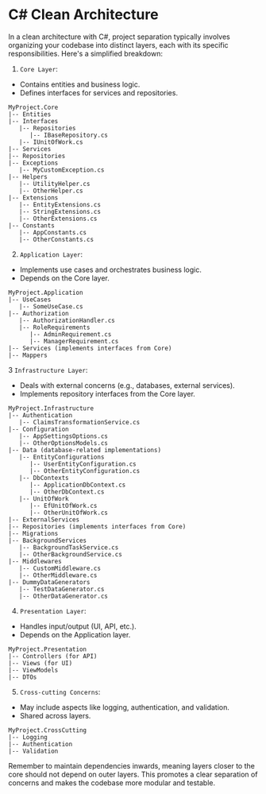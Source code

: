 # C# Clean Architecture

In a clean architecture with C#, project separation typically involves organizing your codebase into distinct layers, each with its specific responsibilities. Here's a simplified breakdown:

1. ```Core Layer```:
* Contains entities and business logic.
* Defines interfaces for services and repositories.

```plaintext
MyProject.Core
|-- Entities
|-- Interfaces
   |-- Repositories
      |-- IBaseRepository.cs
   |-- IUnitOfWork.cs
|-- Services
|-- Repositories
|-- Exceptions
   |-- MyCustomException.cs
|-- Helpers
   |-- UtilityHelper.cs
   |-- OtherHelper.cs
|-- Extensions
   |-- EntityExtensions.cs
   |-- StringExtensions.cs
   |-- OtherExtensions.cs
|-- Constants
   |-- AppConstants.cs
   |-- OtherConstants.cs
```

2. ```Application Layer```:
* Implements use cases and orchestrates business logic.
* Depends on the Core layer.

```plaintext
MyProject.Application
|-- UseCases
   |-- SomeUseCase.cs
|-- Authorization
   |-- AuthorizationHandler.cs
   |-- RoleRequirements
      |-- AdminRequirement.cs
      |-- ManagerRequirement.cs
|-- Services (implements interfaces from Core)
|-- Mappers
```

3 ```Infrastructure Layer```:
* Deals with external concerns (e.g., databases, external services).
* Implements repository interfaces from the Core layer.

```plaintext
MyProject.Infrastructure
|-- Authentication
   |-- ClaimsTransformationService.cs
|-- Configuration
   |-- AppSettingsOptions.cs
   |-- OtherOptionsModels.cs
|-- Data (database-related implementations)
   |-- EntityConfigurations
      |-- UserEntityConfiguration.cs
      |-- OtherEntityConfiguration.cs
   |-- DbContexts
      |-- ApplicationDbContext.cs
      |-- OtherDbContext.cs
   |-- UnitOfWork
      |-- EfUnitOfWork.cs
      |-- OtherUnitOfWork.cs
|-- ExternalServices
|-- Repositories (implements interfaces from Core)
|-- Migrations
|-- BackgroundServices
   |-- BackgroundTaskService.cs
   |-- OtherBackgroundService.cs
|-- Middlewares
   |-- CustomMiddleware.cs
   |-- OtherMiddleware.cs
|-- DummyDataGenerators
   |-- TestDataGenerator.cs
   |-- OtherDataGenerator.cs
```

4. ```Presentation Layer```:
* Handles input/output (UI, API, etc.).
* Depends on the Application layer.

```plaintext
MyProject.Presentation
|-- Controllers (for API)
|-- Views (for UI)
|-- ViewModels
|-- DTOs
```

5. ```Cross-cutting Concerns```:
* May include aspects like logging, authentication, and validation.
* Shared across layers.

```plaintext
MyProject.CrossCutting
|-- Logging
|-- Authentication
|-- Validation
```

Remember to maintain dependencies inwards, meaning layers closer to the core should not depend on outer layers. This promotes a clear separation of concerns and makes the codebase more modular and testable.
